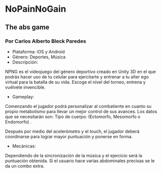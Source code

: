 # NoPainNoGain
## The abs game

### Por Carlos Alberto Bleck Paredes

* Plataforma: iOS y Android
* Género: Deportes, Música
* Descripción: 

NPNG es el videojuego del género deportivo creado en Unity 3D 
en el que podrás hacer uso de tu celular para ejercitarte y entrenar 
a tu alter ego virtual para la batalla de su vida. 
Escoge el nivel del torneo, entrena y vuélvete invencible.

* Gameplay:

Comenzando el jugador podrá personalizar al combatiente en cuanto su propio metabolismo para llevar un mejor control de sus avances. Los datos que se necesitarán son:
Tipo de cuerpo: (Ectomorfo, Mesomorfo o Endomorfo) .

Después por medio del acelerómetro y el touch, el jugador deberá coordinarse para lograr mayor puntuación y ponerse en forma.

* Mecánicas:

Dependiendo de la sincronización de la música y el ejercicio será la puntuación obtenida. Si el usuario hace varias abdominales
precisas se le da un combo extra.

